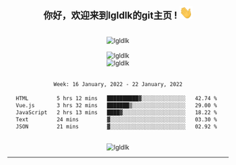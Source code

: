 <div align="center">
<h2> 你好，欢迎来到lgldlk的git主页 ! <img src="https://github.com/lgldlk/lgldlk/blob/main/gifs/Hi.gif" width="30px"></h2>
</div>

<div align="center">
 </br>
 <img src="http://aiitapp.cn:8091/?color=rgba(37,144,118,1)&shadowColor=rgba(12,16,20,1)&fontSize=120&&shadowOffsetX=9&shadowOffsetY=11" height="26px" alt="lgldlk" />
 </br>

   </br>
 <img src="https://github-readme-stats.vercel.app/api?username=lgldlk&show_icons=true&theme=gotham&locale=cn" alt="lgldlk" />
 

</br>

<img  src="http://github-readme-stats.vercel.app/api/top-langs/?username=lgldlk&show_icons=true&theme=gotham&locale=cn&layout=compact" alt="lgldlk"/>  
</br>
</br>

<!--START_SECTION:waka-->
```text
Week: 16 January, 2022 - 22 January, 2022

HTML         5 hrs 12 mins   ██████████▓░░░░░░░░░░░░░░   42.74 % 
Vue.js       3 hrs 32 mins   ███████▒░░░░░░░░░░░░░░░░░   29.00 % 
JavaScript   2 hrs 13 mins   ████▓░░░░░░░░░░░░░░░░░░░░   18.22 % 
Text         24 mins         ▓░░░░░░░░░░░░░░░░░░░░░░░░   03.30 % 
JSON         21 mins         ▓░░░░░░░░░░░░░░░░░░░░░░░░   02.92 % 
```
<!--END_SECTION:waka-->

 </br>
  <img src="https://visitor-badge.glitch.me/badge?page_id=lgldlk" alt="lgldlk" />

---

 

